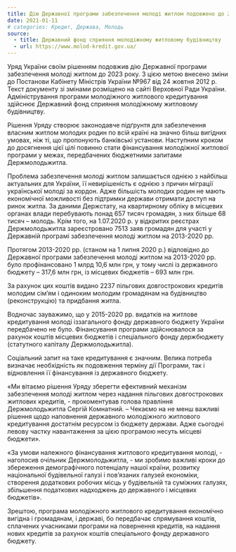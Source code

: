 ```yaml
---
title: Дію Державної програми забезпечення молоді житлом подовжено до 2023 року
date: 2021-01-11
# categories: Кредит, Держава, Молодь
source:
  - title: Державний фонд сприяння молодіжному житловому будівництву
  - url: https://www.molod-kredit.gov.ua/
---
```


Уряд України своїм рішенням подовжив дію Державної програми забезпечення молоді житлом до 2023 року. З цією метою внесено зміни до Постанови Кабінету Міністрів України №967 від 24 жовтня 2012 р. Текст документу зі змінами розміщено на сайті Верховної Ради України. Адміністрування програми молодіжного житлового кредитування здійснює Державний фонд сприяння молодіжному житловому будівництву.

Рішення Уряду створює законодавче підґрунтя для забезпечення власним житлом молодих родин по всій країні на значно більш вигідних умовах, ніж ті, що пропонують банківські установи. Наступним кроком до досягнення цієї цілі повинно стати фінансування молодіжної житлової програми у межах, передбачених бюджетними запитами Держмолодьжитла.

Проблема забезпечення молоді житлом залишається однією з найбільш актуальних для України, її невирішеність є однією з причин міграції української молоді за кордон. Адже більшість молодих родин не мають економічної можливості без підтримки держави отримати доступ на ринок житла. За даними Держстату, на квартирному обліку в місцевих органах влади перебувають понад 657 тисяч громадян, з них більше 68 тисяч – молодь. Крім того, на 1.07.2020 р. у відкритих реєстрах Держмолодьжитла зареєстровано 7513 заяв громадян для участі у Державній програмі забезпечення молоді житлом на 2013-2020 рр.

Протягом 2013-2020 рр. (станом на 1 липня 2020 р.) відповідно до Державної програми забезпечення молоді житлом на 2013-2020 рр. було профінансовано 1 млрд 10,6 млн грн, у тому числі із державного бюджету – 317,6 млн грн,  із місцевих бюджетів – 693 млн грн.

За рахунок цих коштів видано 2237 пільгових довгострокових кредитів молодим сім’ям і одиноким молодим громадянам на будівництво (реконструкцію) та придбання житла.

Водночас зауважимо, що у 2015-2020 рр. видатків на житлове кредитування молоді іззагального фонду державного бюджету України передбачено не було. Фінансування програми здійснювалося за рахунок коштів місцевих бюджетів і спеціального фонду держбюджету (статутного капіталу Держмолодьжитла).

Соціальний запит на таке кредитування є значним. Велика потреба визначає необхідність як подовження терміну дії Програми, так і відновлення її фінансування із державного бюджету.

«Ми вітаємо рішення Уряду зберегти ефективний механізм забезпечення молоді житлом через надання пільгових довгострокових житлових кредитів, - прокоментував голова правління Держмолодьжитла Сергій Комнатний. – Чекаємо на не менш важливі рішення щодо наповнення державного молодіжного житлового кредитування достатнім ресурсом із бюджету держави. Адже сьогодні левову частку навантаження за цією програмою несуть місцеві бюджети».

«За умови належного фінансування житлового кредитування молоді, - наголосив очільник Держмолодьжитла, - ми зробимо важливі кроки до збереження демографічного потенціалу нашої країни, розвитку національної будівельної галузі і пов’язаних галузей економіки, створення додаткових робочих місць у будівельній та суміжних галузях, збільшення податкових надходжень до державного і місцевих бюджетів».

Зрештою, програма молодіжного житлового кредитування економічно вигідна і громадянам, і державі, бо передбачає спрямування коштів, сплачених учасниками програми на повернення кредитів, на надання нових кредитів за рахунок коштів спеціального фонду державного бюджету.
